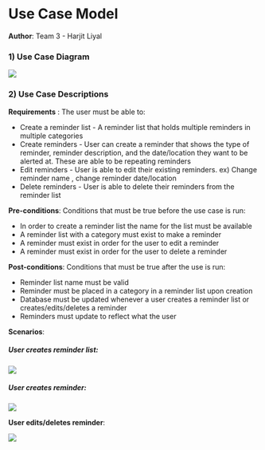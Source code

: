 # Use Case Model
**Author**: Team 3 - Harjit Liyal

### 1) Use Case Diagram
![](https://i.ibb.co/1Jv3tLS/Use-Case-Model.png) 

### 2) Use Case Descriptions

**Requirements** : The user must be able to: 

* Create a reminder list - A reminder list that holds multiple reminders in multiple categories  
* Create reminders - User can create a reminder that shows the type of reminder, reminder description, and the date/location they want to be alerted at. These are able to be repeating reminders
* Edit reminders - User is able to edit their existing reminders. ex) Change reminder name , change reminder date/location
* Delete reminders - User is able to delete their reminders from the reminder list



**Pre-conditions**: Conditions that must be true before the use case is run: 

* In order to create a reminder list the name for the list must be available
* A reminder list with a category must exist to make a reminder
* A reminder must exist in order for the user to edit a reminder 
* A reminder must exist in order for the user to delete a reminder



**Post-conditions**: Conditions that must be true after the use is run: 

* Reminder list name must be valid
* Reminder must be placed in a category in a reminder list upon creation
* Database must be updated whenever a user creates a reminder list or creates/edits/deletes a reminder
* Reminders must update to reflect what the user 



**Scenarios**: 

##### **User creates reminder list**: 

 ![](https://i.ibb.co/pP3vvLW/reminderlist.png)



##### **User creates reminder**: 

![](https://i.ibb.co/02NX9Pr/reminder.png)



**User edits/deletes reminder**:

 ![](https://i.ibb.co/WB3fqv5/editreminder.png)

